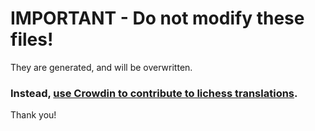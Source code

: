 # IMPORTANT - Do not modify these files!

They are generated, and will be overwritten.

### Instead, [use Crowdin to contribute to lichess translations](https://crowdin.com/project/lichess).

Thank you!
